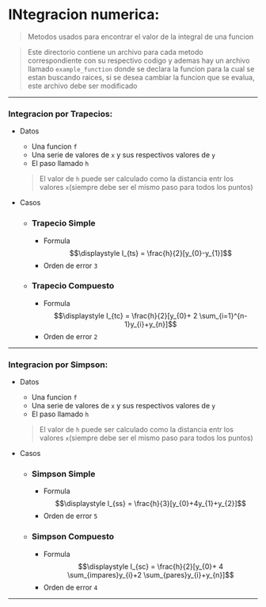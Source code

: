 # INtegracion numerica:
> Metodos usados para encontrar el valor de la integral de una funcion

> Este directorio contiene un archivo para cada metodo correspondiente con su respectivo codigo y ademas hay un archivo llamado `example_function` donde se declara la funcion para la cual se estan buscando raices, si se desea cambiar la funcion que se evalua, este archivo debe ser modificado


------------------------------------------------------------

### Integracion por Trapecios:

* Datos                      
    - Una funcion `f`
    - Una serie de valores de `x` y sus respectivos valores de `y`
    - El paso llamado `h`
    > El valor de `h` puede ser calculado como la distancia entr los valores `x`(siempre debe ser el mismo paso para todos los puntos)

* Casos
    - ### Trapecio Simple
        + Formula
            $$\displaystyle I_{ts} = \frac{h}{2}[y_{0}-y_{1}]$$
        + Orden de error `3`

    - ### Trapecio Compuesto
        + Formula
            $$\displaystyle I_{tc} = \frac{h}{2}[y_{0}+ 2 \sum_{i=1}^{n-1}y_{i}+y_{n}]$$
        + Orden de error `2`



------------------------------------------

### Integracion por Simpson:

* Datos                      
    - Una funcion `f`
    - Una serie de valores de `x` y sus respectivos valores de `y`
    - El paso llamado `h`
    > El valor de `h` puede ser calculado como la distancia entr los valores `x`(siempre debe ser el mismo paso para todos los puntos)

* Casos
    - ### Simpson Simple
        + Formula
            $$\displaystyle I_{ss} = \frac{h}{3}[y_{0}+4y_{1}+y_{2}]$$
        + Orden de error `5`

    - ### Simpson Compuesto
        + Formula
            $$\displaystyle I_{sc} = \frac{h}{2}[y_{0}+ 4 \sum_{impares}y_{i}+2 \sum_{pares}y_{i}+y_{n}]$$
        + Orden de error `4`



------------------------------------------





